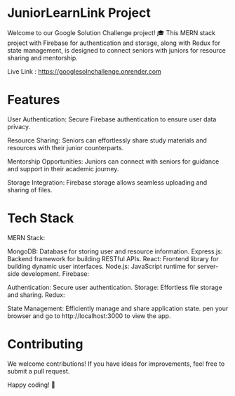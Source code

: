 # JuniorLearnLink Project

Welcome to our Google Solution Challenge project! 
🎓 This MERN stack project with Firebase for authentication and storage, along with Redux for state management, is designed to connect seniors with juniors for resource sharing and mentorship.

Live Link : https://googlesolnchallenge.onrender.com

# Features

User Authentication: Secure Firebase authentication to ensure user data privacy.

Resource Sharing: Seniors can effortlessly share study materials and resources with their junior counterparts.

Mentorship Opportunities: Juniors can connect with seniors for guidance and support in their academic journey.

Storage Integration: Firebase storage allows seamless uploading and sharing of files.

# Tech Stack

MERN Stack:

MongoDB: Database for storing user and resource information.
Express.js: Backend framework for building RESTful APIs.
React: Frontend library for building dynamic user interfaces.
Node.js: JavaScript runtime for server-side development.
Firebase:

Authentication: Secure user authentication.
Storage: Effortless file storage and sharing.
Redux:

State Management: Efficiently manage and share application state.
pen your browser and go to http://localhost:3000 to view the app.

# Contributing

We welcome contributions! If you have ideas for improvements, feel free to submit a pull request.

Happy coding! 🚀
